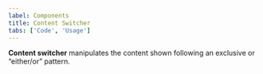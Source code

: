 ```yaml
---
label: Components
title: Content Switcher
tabs: ['Code', 'Usage']
---
```


**Content switcher** manipulates the content shown following an exclusive or “either/or” pattern.

<component 
    name="Content Switcher"
    component="content-switcher" 
    variation="content-switcher"
    experimental="true"
    >
</component>
<component 
    name="Content Switcher with Icon" 
    component="content-switcher" 
    variation="content-switcher--with-icon"
    experimental="true"
    >
</component>
<component-docs component="content-switcher" experimental="true"></component-docs>
